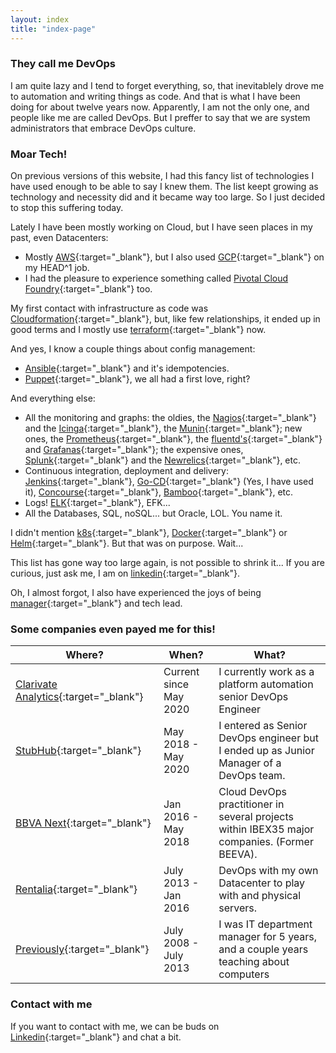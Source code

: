 ```yaml
---
layout: index
title: "index-page"
---
```


### They call me DevOps

I am quite lazy and I tend to forget everything, so, that inevitablely drove me to automation and writing things as code. And that is what I have been doing for about twelve years now. Apparently, I am not the only one, and people like me are called DevOps. But I preffer to say that we are system administrators that embrace DevOps culture.

### Moar Tech!

On previous versions of this website, I had this fancy list of technologies I have used enough to be able to say I knew them. The list keept growing as technology and necessity did and it became way too large. So I just decided to stop this suffering today.

Lately I have been mostly working on Cloud, but I have seen places in my past, even Datacenters:

- Mostly [AWS](https://aws.amazon.com/){:target="\_blank"}, but I also used [GCP](https://cloud.google.com/){:target="\_blank"} on my HEAD^1 job.
- I had the pleasure to experience something called [Pivotal Cloud Foundry](https://run.pivotal.io/){:target="\_blank"} too.

My first contact with infrastructure as code was [Cloudformation](https://aws.amazon.com/cloudformation){:target="\_blank"}, but, like few relationships, it ended up in good terms and I mostly use [terraform](https://www.terraform.io/){:target="\_blank"} now.

And yes, I know a couple things about config management:

- [Ansible](https://www.ansible.com/){:target="\_blank"} and it's idempotencies.
- [Puppet](https://puppet.com/){:target="\_blank"}, we all had a first love, right?

And everything else:

- All the monitoring and graphs: the oldies, the [Nagios](https://www.nagios.com/){:target="\_blank"} and the [Icinga](https://icinga.com/){:target="\_blank"}, the [Munin](http://munin-monitoring.org/){:target="\_blank"}; new ones, the [Prometheus](https://prometheus.io/){:target="\_blank"}, the [fluentd's](https://www.fluentd.org/){:target="\_blank"} and [Grafanas](https://grafana.com/){:target="\_blank"}; the expensive ones, [Splunk](https://www.splunk.com/){:target="\_blank"} and the [Newrelics](https://newrelic.com/){:target="\_blank"}, etc.
- Continuous integration, deployment and delivery: [Jenkins](https://www.jenkins.io/){:target="\_blank"}, [Go-CD](https://www.gocd.org/){:target="\_blank"} (Yes, I have used it), [Concourse](https://concourse-ci.org/){:target="\_blank"}, [Bamboo](https://www.atlassian.com/software/bamboo){:target="\_blank"}, etc.
- Logs! [ELK](https://www.elastic.co/es/what-is/elk-stack){:target="\_blank"}, EFK...
- All the Databases, SQL, noSQL... but Oracle, LOL. You name it.

I didn't mention [k8s](https://kubernetes.io/){:target="\_blank"}, [Docker](https://www.docker.com/){:target="\_blank"} or [Helm](https://helm.sh/){:target="\_blank"}. But that was on purpose. Wait...

This list has gone way too large again, is not possible to shrink it... If you are curious, just ask me, I am on [linkedin](https://www.linkedin.com/in/eltioemil){:target="\_blank"}.

Oh, I almost forgot, I also have experienced the joys of being [manager](./assets/Douglas_Reynholm.jpg){:target="\_blank"} and tech lead.

### Some companies even payed me for this!

| Where?                                                               | When?                  | What?                                                                                        |
| -------------------------------------------------------------------- | ---------------------- | -------------------------------------------------------------------------------------------- |
| [Clarivate Analytics](https://clarivate.com/){:target="\_blank"}     | Current since May 2020 | I currently work as a platform automation senior DevOps Engineer                             |
| [StubHub](https://www.stubhub.com/){:target="\_blank"}               | May 2018 - May 2020    | I entered as Senior DevOps engineer but I ended up as Junior Manager of a DevOps team.       |
| [BBVA Next](https://www.bbvanexttechnologies.com){:target="\_blank"} | Jan 2016 - May 2018    | Cloud DevOps practitioner in several projects within IBEX35 major companies. (Former BEEVA). |
| [Rentalia](https://www.rentalia.com){:target="\_blank"}              | July 2013 - Jan 2016   | DevOps with my own Datacenter to play with and physical servers.                             |
| [Previously](https://www.ferri.es/){:target="\_blank"}               | July 2008 - July 2013  | I was IT department manager for 5 years, and a couple years teaching about computers         |

### Contact with me

If you want to contact with me, we can be buds on [Linkedin](https://www.linkedin.com/in/eltioemil){:target="\_blank"} and chat a bit.
